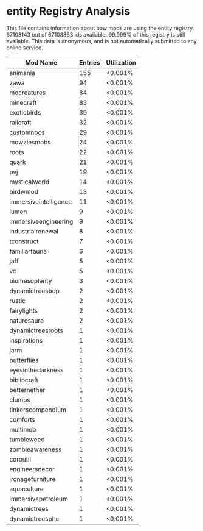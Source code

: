 # entity Registry Analysis

This file contains information about how mods are using the entity registry.
67108143 out of 67108863 ids available. 99.999% of this registry is still
available. This data is anonymous, and is not automatically submitted to any
online service.


| Mod Name              | Entries | Utilization |
|-----------------------|---------|-------------|
| animania              | 155     | <0.001%     |
| zawa                  | 94      | <0.001%     |
| mocreatures           | 84      | <0.001%     |
| minecraft             | 83      | <0.001%     |
| exoticbirds           | 39      | <0.001%     |
| railcraft             | 32      | <0.001%     |
| customnpcs            | 29      | <0.001%     |
| mowziesmobs           | 24      | <0.001%     |
| roots                 | 22      | <0.001%     |
| quark                 | 21      | <0.001%     |
| pvj                   | 19      | <0.001%     |
| mysticalworld         | 14      | <0.001%     |
| birdwmod              | 13      | <0.001%     |
| immersiveintelligence | 11      | <0.001%     |
| lumen                 | 9       | <0.001%     |
| immersiveengineering  | 9       | <0.001%     |
| industrialrenewal     | 8       | <0.001%     |
| tconstruct            | 7       | <0.001%     |
| familiarfauna         | 6       | <0.001%     |
| jaff                  | 5       | <0.001%     |
| vc                    | 5       | <0.001%     |
| biomesoplenty         | 3       | <0.001%     |
| dynamictreesbop       | 2       | <0.001%     |
| rustic                | 2       | <0.001%     |
| fairylights           | 2       | <0.001%     |
| naturesaura           | 2       | <0.001%     |
| dynamictreesroots     | 1       | <0.001%     |
| inspirations          | 1       | <0.001%     |
| jarm                  | 1       | <0.001%     |
| butterflies           | 1       | <0.001%     |
| eyesinthedarkness     | 1       | <0.001%     |
| bibliocraft           | 1       | <0.001%     |
| betternether          | 1       | <0.001%     |
| clumps                | 1       | <0.001%     |
| tinkerscompendium     | 1       | <0.001%     |
| comforts              | 1       | <0.001%     |
| multimob              | 1       | <0.001%     |
| tumbleweed            | 1       | <0.001%     |
| zombieawareness       | 1       | <0.001%     |
| coroutil              | 1       | <0.001%     |
| engineersdecor        | 1       | <0.001%     |
| ironagefurniture      | 1       | <0.001%     |
| aquaculture           | 1       | <0.001%     |
| immersivepetroleum    | 1       | <0.001%     |
| dynamictrees          | 1       | <0.001%     |
| dynamictreesphc       | 1       | <0.001%     |
